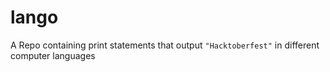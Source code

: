 # lango
A  Repo containing print statements that output `"Hacktoberfest"` in different computer languages
